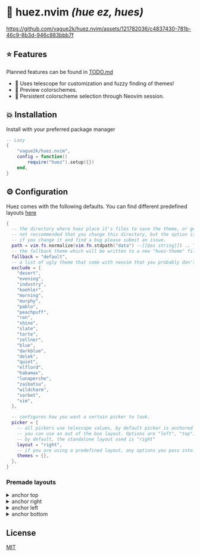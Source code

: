 # 🎨 huez.nvim _(hue ez, hues)_

https://github.com/vague2k/huez.nvim/assets/121782036/c4837430-781b-46c9-8b3d-946c883bbb7f

## ⭐️ Features

Planned features can be found in [TODO.md](https://github.com/vague2k/huez.nvim/blob/manager/TODO.md)

- 🔭 Uses telescope for customization and fuzzy finding of themes!
- 🌄 Preview colorschemes.
- 💾 Persistent colorscheme selection through Neovim session.

## 💥 Installation

Install with your preferred package manager

```lua
-- Lazy
{
    "vague2k/huez.nvim",
    config = function()
        require("huez").setup({})
    end,
}
```

## ⚙️ Configuration

Huez comes with the following defaults. You can find different predefined layouts [here](#premade-layouts)

```lua
{
  -- the directory where huez place it's files to save the theme, or get current theme, things like that
  -- not reccommended that you change this directory, but the option is there.
  -- if you change it and find a bug please submit an issue.
  path = vim.fs.normalize(vim.fn.stdpath("data") --[[@as string]]) .. "/huez",
  -- the fallback theme which will be written to a new "huez-theme" file in case the "huez-theme" file does not exist
  fallback = "default",
  -- a list of ugly theme that come with neovim that you probably don't want to choose from in the picker
  exclude = {
    "desert",
    "evening",
    "industry",
    "koehler",
    "morning",
    "murphy",
    "pablo",
    "peachpuff",
    "ron",
    "shine",
    "slate",
    "torte",
    "zellner",
    "blue",
    "darkblue",
    "delek",
    "quiet",
    "elflord",
    "habamax",
    "lunaperche",
    "zaibatsu",
    "wildcharm",
    "sorbet",
    "vim",
  },

  -- configures how you want a certain picker to look.
  picker = {
    -- all pickers use telescope values, by default picker is anchored to the right.
    -- you can use an out of the box layout. Options are "left", "top", "right", or "bottom" or nil
    -- by default, the standalone layout used is "right"
    layout = "right",
    -- if you are using a predefined layout, any options you pass into the picker will be deep merged.
    themes = {},
  },
}
```

### Premade layouts

<details>
  <summary>anchor top</summary>
  <img src="https://github.com/vague2k/huez.nvim/assets/121782036/36e72653-b3d7-44c8-83e7-c0e983f06b7a" alt="anchor top"/>
</details>

<details>
  <summary>anchor right</summary>
  <img src="https://github.com/vague2k/huez.nvim/assets/121782036/3a343940-b857-43d9-96b2-719127a6b509" alt="anchor right"/>
</details>

<details>
  <summary>anchor left</summary>
  <img src="https://github.com/vague2k/huez.nvim/assets/121782036/0d076bc2-13b4-4423-ae41-c0e74b8cc54d" alt="anchor left"/>
</details>

<details>
  <summary>anchor bottom</summary>
  <img src="https://github.com/vague2k/huez.nvim/assets/121782036/e5ee0c02-9e52-4d09-9890-08d757beaa4e" alt="anchor bottom"/>
</details>

## License

[MIT](https://choosealicense.com/licenses/mit/)
